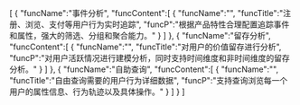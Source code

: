 [
	{
		"funcName":"事件分析",
		"funcContent":[
			{
				"funcName":"",
				"funcTitle":"注册、浏览、支付等用户行为实时追踪",
				"funcP":"根据产品特性合理配置追踪事件和属性，强大的筛选、分组和聚合能力。"
			}
		]
	},
	{
		"funcName":"留存分析",
		"funcContent":[
			{
				"funcName":"",
				"funcTitle":"对用户的价值留存进行分析",
				"funcP":"对用户活跃情况进行建模分析，同时支持时间维度和非时间维度的留存分析。"
			}
		]
	},
	{
		"funcName":"自助查询",
		"funcContent":[
			{
				"funcName":"",
				"funcTitle":"自由查询需要的用户行为详细数据",
				"funcP":"支持查询浏览每一个用户的属性信息、行为轨迹以及具体操作。"
			}
		]
	}
]